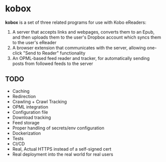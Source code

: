 # kobox

**kobox** is a set of three related programs for use with Kobo eReaders: 
1. A server that accepts links and webpages, converts them to an Epub, and then uploads them to the user's Dropbox account which syncs them to the user's eReader
2. A browser extension that communicates with the server, allowing one-click "Send to Reader" functionality
3. An OPML-based feed reader and tracker, for automatically sending posts from followed feeds to the server

## TODO
* Caching
* Redirection
* Crawling + Crawl Tracking
* OPML integration
* Configuration file
* Download tracking
* Feed storage
* Proper handling of secrets/env configuration
* Dockerization
* Tests
* CI/CD
* Real, Actual HTTPS instead of a self-signed cert
* Real deployment into the real world for real users